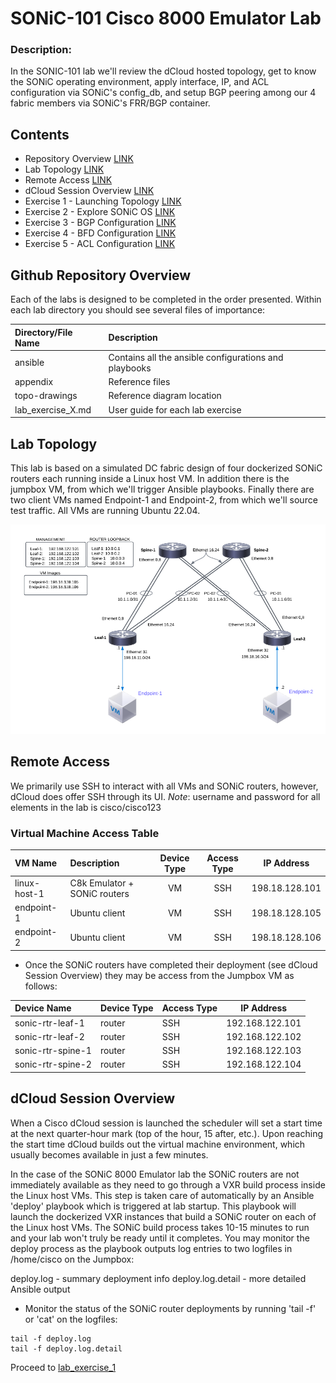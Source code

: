 # SONiC-101 Cisco 8000 Emulator Lab

### Description: 

In the SONIC-101 lab we'll review the dCloud hosted topology, get to know the SONiC operating environment, apply interface, IP, and ACL configuration via SONiC's config_db, and setup BGP peering among our 4 fabric members via SONiC's FRR/BGP container.

## Contents
* Repository Overview [LINK](#git-repository-overview)
* Lab Topology [LINK](#lab-topology)
* Remote Access [LINK](#remote-access)
* dCloud Session Overview [LINK](#dcloud-session-overview)
* Exercise 1 - Launching Topology [LINK](lab_exercise_1.md)
* Exercise 2 - Explore SONiC OS [LINK](lab_exercise_2.md)
* Exercise 3 - BGP Configuration [LINK](lab_exercise_3.md)
* Exercise 4 - BFD Configuration [LINK](lab_exercise_4.md)
* Exercise 5 - ACL Configuration [LINK](lab_exercise_5.md)

## Github Repository Overview
Each of the labs is designed to be completed in the order presented. Within each lab directory you should see several files of importance:

| Directory/File Name      | Description                                                   |
|:-------------------------|:--------------------------------------------------------------|
| ansible                  | Contains all the ansible configurations and playbooks         |
| appendix                 | Reference files                                               |
| topo-drawings            | Reference diagram location                                    |
| lab_exercise_X.md        | User guide for each lab exercise                              |


## Lab Topology

This lab is based on a simulated DC fabric design of four dockerized SONiC routers each running inside a Linux host VM. In addition there is the jumpbox VM, from which we'll trigger Ansible playbooks. Finally there are two client VMs named Endpoint-1 and Endpoint-2, from which we'll source test traffic. All VMs are running Ubuntu 22.04.

![Lab Topology](topo-drawings/sonic-101-topology.png)

## Remote Access
We primarily use SSH to interact with all VMs and SONiC routers, however, dCloud does offer SSH through its UI.
*Note*: username and password for all elements in the lab is cisco/cisco123

### Virtual Machine Access Table
| VM Name        | Description                    | Device Type | Access Type |   IP Address    |
|:---------------|:-------------------------------|:-----------:|:-----------:|:---------------:|
| linux-host-1   | C8k Emulator + SONiC routers   | VM          | SSH         | 198.18.128.101  |
| endpoint-1     | Ubuntu client                  | VM          | SSH         | 198.18.128.105  |
| endpoint-2     | Ubuntu client                  | VM          | SSH         | 198.18.128.106  |


* Once the SONiC routers have completed their deployment (see dCloud Session Overview) they may be access from the Jumpbox VM as follows:

| Device Name       | Device Type | Access Type |   IP Address    |                                           
|:------------------|:------------|:------------|:---------------:|                          
| sonic-rtr-leaf-1  | router      | SSH         | 192.168.122.101 |
| sonic-rtr-leaf-2  | router      | SSH         | 192.168.122.102 |
| sonic-rtr-spine-1 | router      | SSH         | 192.168.122.103 |
| sonic-rtr-spine-2 | router      | SSH         | 192.168.122.104 |

## dCloud Session Overview
When a Cisco dCloud session is launched the scheduler will set a start time at the next quarter-hour mark (top of the hour, 15 after, etc.). Upon reaching the start time dCloud builds out the virtual machine environment, which usually becomes available in just a few minutes.  

In the case of the SONiC 8000 Emulator lab the SONiC routers are not immediately available as they need to go through a VXR build process inside the Linux host VMs. This step is taken care of automatically by an Ansible 'deploy' playbook which is triggered at lab startup. This playbook will launch the dockerized VXR instances that build a SONiC router on each of the Linux host VMs. The SONiC build process takes 10-15 minutes to run and your lab won't truly be ready until it completes. You may monitor the deploy process as the playbook outputs log entries to two logfiles in /home/cisco on the Jumpbox:

deploy.log - summary deployment info
deploy.log.detail - more detailed Ansible output

* Monitor the status of the SONiC router deployments by running 'tail -f' or 'cat' on the logfiles:
```
tail -f deploy.log
tail -f deploy.log.detail
```

Proceed to [lab_exercise_1](lab_exercise_1.md)
